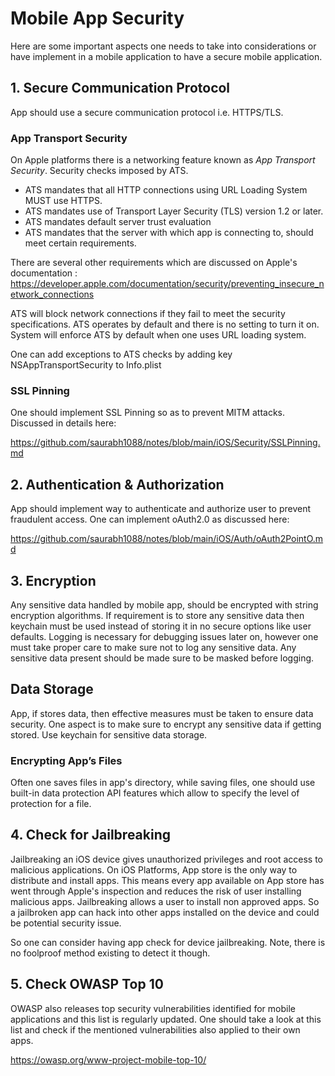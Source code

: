 # Mobile App Security

Here are some important aspects one needs to take into considerations or have implement in a mobile application to have
a secure mobile application.

## 1. Secure Communication Protocol
App should use a secure communication protocol i.e. HTTPS/TLS. 

### App Transport Security
On Apple platforms there is a networking feature known as *App Transport Security*. Security checks imposed by ATS.
- ATS mandates that all HTTP connections using URL Loading System MUST use HTTPS.
- ATS mandates use of Transport Layer Security (TLS) version 1.2 or later.
- ATS mandates default server trust evaluation
- ATS mandates that the server with which app is connecting to, should meet certain requirements.

There are several other requirements which are discussed on Apple's documentation : https://developer.apple.com/documentation/security/preventing_insecure_network_connections

ATS will block network connections if they fail to meet the security specifications.
ATS operates by default and there is no setting to turn it on. System will enforce ATS by default when one uses URL loading
system.

One can add exceptions to ATS checks by adding key NSAppTransportSecurity to Info.plist

### SSL Pinning
One should implement SSL Pinning so as to prevent MITM attacks. Discussed in details here:

https://github.com/saurabh1088/notes/blob/main/iOS/Security/SSLPinning.md


## 2. Authentication & Authorization
App should implement way to authenticate and authorize user to prevent fraudulent access. One can implement oAuth2.0 as
discussed here:

https://github.com/saurabh1088/notes/blob/main/iOS/Auth/oAuth2PointO.md


## 3. Encryption
Any sensitive data handled by mobile app, should be encrypted with string encryption algorithms. If requirement is to store
any sensitive data then keychain must be used instead of storing it in no secure options like user defaults.
Logging is necessary for debugging issues later on, however one must take proper care to make sure not to log any sensitive
data. Any sensitive data present should be made sure to be masked before logging.


## Data Storage
App, if stores data, then effective measures must be taken to ensure data security. One aspect is to make sure to encrypt
any sensitive data if getting stored. Use keychain for sensitive data storage.

### Encrypting App’s Files
Often one saves files in app's directory, while saving files, one should use built-in data protection API features which
allow to specify the level of protection for a file.


## 4. Check for Jailbreaking
Jailbreaking an iOS device gives unauthorized privileges and root access to malicious applications. On iOS Platforms, App
store is the only way to distribute and install apps. This means every app available on App store has went through Apple's
inspection and reduces the risk of user installing malicious apps.
Jailbreaking allows a user to install non approved apps. So a jailbroken app can hack into other apps installed on the device
and could be potential security issue.

So one can consider having app check for device jailbreaking. Note, there is no foolproof method existing to detect it though.


## 5. Check OWASP Top 10
OWASP also releases top security vulnerabilities identified for mobile applications and this list is regularly updated.
One should take a look at this list and check if the mentioned vulnerabilities also applied to their own apps.

https://owasp.org/www-project-mobile-top-10/

